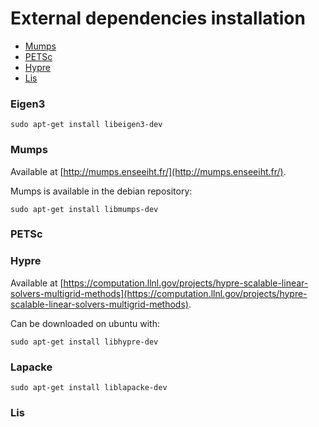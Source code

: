 # External dependencies installation
- [Mumps](#mumps)
- [PETSc](#petsc)
- [Hypre](#hypre)
- [Lis](#lis)

### Eigen3
```
sudo apt-get install libeigen3-dev
```

### Mumps
Available at [http://mumps.enseeiht.fr/](http://mumps.enseeiht.fr/).

Mumps is available in the debian repository:
```
sudo apt-get install libmumps-dev
```

### PETSc

### Hypre
Available at [https://computation.llnl.gov/projects/hypre-scalable-linear-solvers-multigrid-methods](https://computation.llnl.gov/projects/hypre-scalable-linear-solvers-multigrid-methods).

Can be downloaded on ubuntu with:
```
sudo apt-get install libhypre-dev
```

### Lapacke
```
sudo apt-get install liblapacke-dev
```

### Lis
